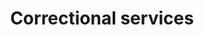 ---
title: Correctional services
longTitle: 'Correctional services'
tags:
- gccommon
usedFor:
- "[[Correctional institutions]]"
---